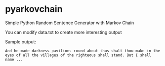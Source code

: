# pyarkovchain
Simple Python Random Sentence Generator with Markov Chain

You can modify data.txt to create more interesting output

Sample output:

    And he made darkness pavilions round about thus shalt thou make in the eyes of all the villages of the righteous shall stand. But I shall name ...
